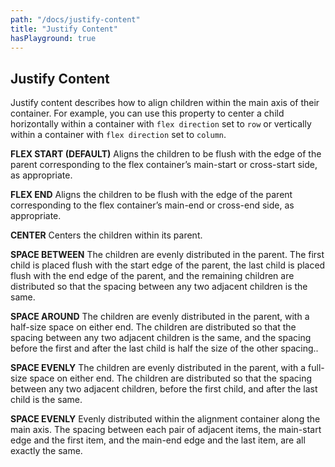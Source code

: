 ```yaml
---
path: "/docs/justify-content"
title: "Justify Content"
hasPlayground: true
---
```


## Justify Content

Justify content describes how to align children within the main axis of their
container. For example, you can use this property to center a child horizontally
within a container with `flex direction` set to `row` or vertically within a
container with `flex direction` set to `column`.

**FLEX START (DEFAULT)** Aligns the children to be flush with the edge of the
parent corresponding to the flex container’s main-start or cross-start side, as
appropriate.

**FLEX END** Aligns the children to be flush with the edge of the parent
corresponding to the flex container’s main-end or cross-end side, as
appropriate.

**CENTER** Centers the children within its parent.

**SPACE BETWEEN** The children are evenly distributed in the parent. The first
child is placed flush with the start edge of the parent, the last child is
placed flush with the end edge of the parent, and the remaining children are
distributed so that the spacing between any two adjacent children is the same.

**SPACE AROUND** The children are evenly distributed in the parent, with a
half-size space on either end. The children are distributed so that the spacing
between any two adjacent children is the same, and the spacing before the first
and after the last child is half the size of the other spacing..

**SPACE EVENLY** The children are evenly distributed in the parent, with a
full-size space on either end. The children are distributed so that the spacing
between any two adjacent children, before the first child, and after the last
child is the same.

**SPACE EVENLY** Evenly distributed within the alignment container along the main axis. The spacing between each pair of adjacent items, the main-start edge and the first item, and the main-end edge and the last item, are all exactly the same.

<controls prop="justifyContent"></controls>
